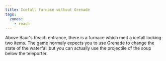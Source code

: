 ```yaml
---
title: Icefall furnace without Grenade
tags:
  zones:
    - reach
---
```


Above Baur's Reach entrance, there is a furnace which melt a icefall locking two items. The game normaly expects you to use Grenade to change the state of the waterfall but you can actually use the projectile of the soup below the teleporter.

<youtube-video id="H7AT5ClbwNQ"></youtube-video>
